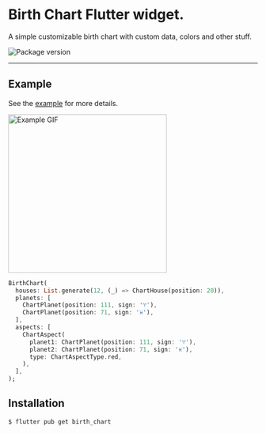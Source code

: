 # Birth Chart Flutter widget.
A simple customizable birth chart with custom data, colors and other stuff.

![Package version](https://img.shields.io/badge/version-1.0.0-blue)

---

## Example
See the [example](./example) for more details.
<div>
    <img src="screenshots/example.gif" width="320" alt="Example GIF" >
</div>

```dart
BirthChart(
  houses: List.generate(12, (_) => ChartHouse(position: 20)),
  planets: [
    ChartPlanet(position: 111, sign: '♈'),
    ChartPlanet(position: 71, sign: '♓'),
  ],
  aspects: [
    ChartAspect(
      planet1: ChartPlanet(position: 111, sign: '♈'),
      planet2: ChartPlanet(position: 71, sign: '♓'),
      type: ChartAspectType.red,
    ),
  ],
);
```

## Installation
```sh
$ flutter pub get birth_chart
```
